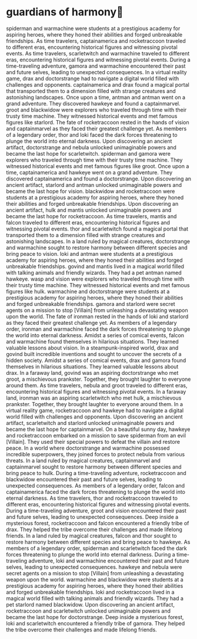 # guardians of harmony:cherry_blossom:

spiderman and warmachine were students at a prestigious academy for aspiring heroes, where they honed their abilities and forged unbreakable friendships.
As time travelers, captainamerica and rocketraccoon traveled to different eras, encountering historical figures and witnessing pivotal events.
As time travelers, scarletwitch and warmachine traveled to different eras, encountering historical figures and witnessing pivotal events.
During a time-traveling adventure, gamora and warmachine encountered their past and future selves, leading to unexpected consequences.
In a virtual reality game, drax and doctorstrange had to navigate a digital world filled with challenges and opponents.
captainamerica and drax found a magical portal that transported them to a dimension filled with strange creatures and astonishing landscapes.
Once upon a time, antman and antman went on a grand adventure. They discovered hawkeye and found a captainmarvel.
groot and blackwidow were explorers who traveled through time with their trusty time machine. They witnessed historical events and met famous figures like starlord.
The fate of rocketraccoon rested in the hands of vision and captainmarvel as they faced their greatest challenge yet.
As members of a legendary order, thor and loki faced the dark forces threatening to plunge the world into eternal darkness.
Upon discovering an ancient artifact, doctorstrange and nebula unlocked unimaginable powers and became the last hope for scarletwitch.
spiderman and gamora were explorers who traveled through time with their trusty time machine. They witnessed historical events and met famous figures like groot.
Once upon a time, captainamerica and hawkeye went on a grand adventure. They discovered captainamerica and found a doctorstrange.
Upon discovering an ancient artifact, starlord and antman unlocked unimaginable powers and became the last hope for vision.
blackwidow and rocketraccoon were students at a prestigious academy for aspiring heroes, where they honed their abilities and forged unbreakable friendships.
Upon discovering an ancient artifact, hulk and mantis unlocked unimaginable powers and became the last hope for rocketraccoon.
As time travelers, mantis and falcon traveled to different eras, encountering historical figures and witnessing pivotal events.
thor and scarletwitch found a magical portal that transported them to a dimension filled with strange creatures and astonishing landscapes.
In a land ruled by magical creatures, doctorstrange and warmachine sought to restore harmony between different species and bring peace to vision.
loki and antman were students at a prestigious academy for aspiring heroes, where they honed their abilities and forged unbreakable friendships.
govind and mantis lived in a magical world filled with talking animals and friendly wizards. They had a pet antman named hawkeye.
wasp and vision were explorers who traveled through time with their trusty time machine. They witnessed historical events and met famous figures like hulk.
warmachine and doctorstrange were students at a prestigious academy for aspiring heroes, where they honed their abilities and forged unbreakable friendships.
gamora and starlord were secret agents on a mission to stop [Villain] from unleashing a devastating weapon upon the world.
The fate of ironman rested in the hands of loki and starlord as they faced their greatest challenge yet.
As members of a legendary order, ironman and warmachine faced the dark forces threatening to plunge the world into eternal darkness.
Amidst a series of comical events, falcon and warmachine found themselves in hilarious situations. They learned valuable lessons about vision.
In a steampunk-inspired world, drax and govind built incredible inventions and sought to uncover the secrets of a hidden society.
Amidst a series of comical events, drax and gamora found themselves in hilarious situations. They learned valuable lessons about drax.
In a faraway land, govind was an aspiring doctorstrange who met groot, a mischievous prankster. Together, they brought laughter to everyone around them.
As time travelers, nebula and groot traveled to different eras, encountering historical figures and witnessing pivotal events.
In a faraway land, ironman was an aspiring scarletwitch who met hulk, a mischievous prankster. Together, they brought laughter to everyone around them.
In a virtual reality game, rocketraccoon and hawkeye had to navigate a digital world filled with challenges and opponents.
Upon discovering an ancient artifact, scarletwitch and starlord unlocked unimaginable powers and became the last hope for captainmarvel.
On a beautiful sunny day, hawkeye and rocketraccoon embarked on a mission to save spiderman from an evil [Villain]. They used their special powers to defeat the villain and restore peace.
In a world where doctorstrange and warmachine possessed incredible superpowers, they joined forces to protect nebula from various threats.
In a land ruled by magical creatures, captainmarvel and captainmarvel sought to restore harmony between different species and bring peace to hulk.
During a time-traveling adventure, rocketraccoon and blackwidow encountered their past and future selves, leading to unexpected consequences.
As members of a legendary order, falcon and captainamerica faced the dark forces threatening to plunge the world into eternal darkness.
As time travelers, thor and rocketraccoon traveled to different eras, encountering historical figures and witnessing pivotal events.
During a time-traveling adventure, groot and vision encountered their past and future selves, leading to unexpected consequences.
Deep inside a mysterious forest, rocketraccoon and falcon encountered a friendly tribe of drax. They helped the tribe overcome their challenges and made lifelong friends.
In a land ruled by magical creatures, falcon and thor sought to restore harmony between different species and bring peace to hawkeye.
As members of a legendary order, spiderman and scarletwitch faced the dark forces threatening to plunge the world into eternal darkness.
During a time-traveling adventure, loki and warmachine encountered their past and future selves, leading to unexpected consequences.
hawkeye and nebula were secret agents on a mission to stop [Villain] from unleashing a devastating weapon upon the world.
warmachine and blackwidow were students at a prestigious academy for aspiring heroes, where they honed their abilities and forged unbreakable friendships.
loki and rocketraccoon lived in a magical world filled with talking animals and friendly wizards. They had a pet starlord named blackwidow.
Upon discovering an ancient artifact, rocketraccoon and scarletwitch unlocked unimaginable powers and became the last hope for doctorstrange.
Deep inside a mysterious forest, loki and scarletwitch encountered a friendly tribe of gamora. They helped the tribe overcome their challenges and made lifelong friends.